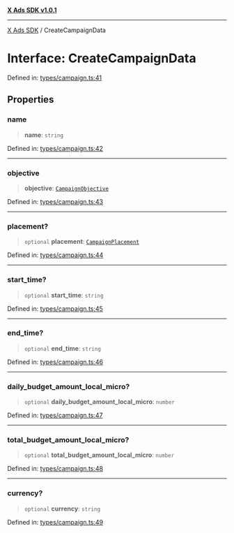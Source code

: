 [**X Ads SDK v1.0.1**](../README.md)

***

[X Ads SDK](../globals.md) / CreateCampaignData

# Interface: CreateCampaignData

Defined in: [types/campaign.ts:41](https://github.com/kage1020/x-ads-sdk/blob/main/src/types/campaign.ts#L41)

## Properties

### name

> **name**: `string`

Defined in: [types/campaign.ts:42](https://github.com/kage1020/x-ads-sdk/blob/main/src/types/campaign.ts#L42)

***

### objective

> **objective**: [`CampaignObjective`](../enumerations/CampaignObjective.md)

Defined in: [types/campaign.ts:43](https://github.com/kage1020/x-ads-sdk/blob/main/src/types/campaign.ts#L43)

***

### placement?

> `optional` **placement**: [`CampaignPlacement`](../enumerations/CampaignPlacement.md)

Defined in: [types/campaign.ts:44](https://github.com/kage1020/x-ads-sdk/blob/main/src/types/campaign.ts#L44)

***

### start\_time?

> `optional` **start\_time**: `string`

Defined in: [types/campaign.ts:45](https://github.com/kage1020/x-ads-sdk/blob/main/src/types/campaign.ts#L45)

***

### end\_time?

> `optional` **end\_time**: `string`

Defined in: [types/campaign.ts:46](https://github.com/kage1020/x-ads-sdk/blob/main/src/types/campaign.ts#L46)

***

### daily\_budget\_amount\_local\_micro?

> `optional` **daily\_budget\_amount\_local\_micro**: `number`

Defined in: [types/campaign.ts:47](https://github.com/kage1020/x-ads-sdk/blob/main/src/types/campaign.ts#L47)

***

### total\_budget\_amount\_local\_micro?

> `optional` **total\_budget\_amount\_local\_micro**: `number`

Defined in: [types/campaign.ts:48](https://github.com/kage1020/x-ads-sdk/blob/main/src/types/campaign.ts#L48)

***

### currency?

> `optional` **currency**: `string`

Defined in: [types/campaign.ts:49](https://github.com/kage1020/x-ads-sdk/blob/main/src/types/campaign.ts#L49)

